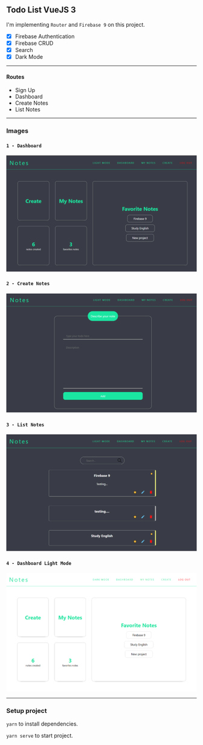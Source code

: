## Todo List VueJS 3

I'm implementing `Router` and `Firebase 9` on this project.

- [x] Firebase Authentication
- [x] Firebase CRUD
- [x] Search
- [x] Dark Mode

---

#### Routes

- Sign Up
- Dashboard
- Create Notes
- List Notes

---

### Images

#### `1 - Dashboard`

![](photo1.png)

#### `2 - Create Notes`

![](photo2.png)

#### `3 - List Notes`

![](photo3.png)

#### `4 - Dashboard Light Mode`

![](photo4.png)

---

### Setup project

`yarn` to install dependencies.

`yarn serve` to start project.
